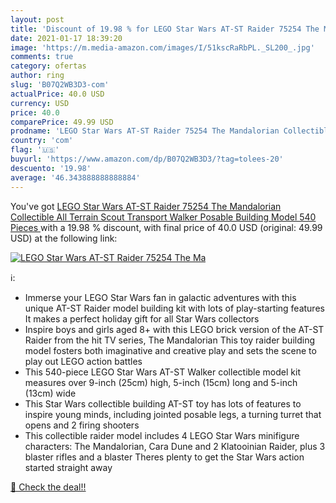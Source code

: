 ```yaml
---
layout: post
title: 'Discount of 19.98 % for LEGO Star Wars AT-ST Raider 75254 The Ma'
date: 2021-01-17 18:39:20
image: 'https://m.media-amazon.com/images/I/51kscRaRbPL._SL200_.jpg'
comments: true
category: ofertas
author: ring
slug: 'B07Q2WB3D3-com'
actualPrice: 40.0 USD
currency: USD
price: 40.0
comparePrice: 49.99 USD
prodname: 'LEGO Star Wars AT-ST Raider 75254 The Mandalorian Collectible All Terrain Scout Transport Walker Posable Building Model  540 Pieces '
country: 'com'
flag: '🇺🇸'
buyurl: 'https://www.amazon.com/dp/B07Q2WB3D3/?tag=tolees-20'
descuento: '19.98'
average: '46.343888888888884'
---
```


You've got [LEGO Star Wars AT-ST Raider 75254 The Mandalorian Collectible All Terrain Scout Transport Walker Posable Building Model  540 Pieces ](https://www.amazon.com/dp/B07Q2WB3D3/?tag=tolees-20) with a  19.98 % discount, with final price of 40.0 USD (original: 49.99 USD) at the following link:

[![LEGO Star Wars AT-ST Raider 75254 The Ma](https://m.media-amazon.com/images/I/51kscRaRbPL._SL200_.jpg)](https://www.amazon.com/dp/B07Q2WB3D3/?tag=tolees-20)

ℹ️:

- Immerse your LEGO Star Wars fan in galactic adventures with this unique AT-ST Raider model building kit with lots of play-starting features It makes a perfect holiday gift for all Star Wars collectors
- Inspire boys and girls aged 8+ with this LEGO brick version of the AT-ST Raider from the hit TV series, The Mandalorian This toy raider building model fosters both imaginative and creative play and sets the scene to play out LEGO action battles
- This 540-piece LEGO Star Wars AT-ST Walker collectible model kit measures over 9-inch (25cm) high, 5-inch (15cm) long and 5-inch (13cm) wide
- This Star Wars collectible building AT-ST toy has lots of features to inspire young minds, including jointed posable legs, a turning turret that opens and 2 firing shooters
- This collectible raider model includes 4 LEGO Star Wars minifigure characters: The Mandalorian, Cara Dune and 2 Klatooinian Raider, plus 3 blaster rifles and a blaster Theres plenty to get the Star Wars action started straight away

[🛒 Check the deal!!](https://www.amazon.com/dp/B07Q2WB3D3/?tag=tolees-20)
